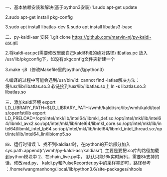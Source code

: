 一、基本依赖安装和解决(基于python3安装)
1.sudo apt-get update

2.sudo apt-get install pkg-config

3.sudo apt install libatlas-dev & sudo apt install libatlas3-base

二、py-kaldi-asr 安装
1.git clone https://github.com/marvin-nj/py-kaldi-asr.git

2.将kaldi-asr.pc(需要修改里面自己kaldi环境的绝对路径) 和atlas.pc 放入 /usr/lib/pkgconfig下，如没有pkgconfig文件夹新建一个

3.make -j8（修改Makefile里的python为python3）

4.编译的过程中可能会遇到/usr/bin/ld: cannot find -latlas解决方法：
将/usr/lib/libatlas.so.3 软链接到/usr/lib/libatlas.so上
ln -s libatlas.so.3 libatlas.so

三、添加kaldi环境
export LD_LIBRARY_PATH=$LD_LIBRARY_PATH:/wmh/kaldi/src/lib:/wmh/kaldi/tools/openfst/lib
export LD_PRELOAD=/opt/intel/mkl/lib/intel64/libmkl_def.so:/opt/intel/mkl/lib/intel64/libmkl_avx2.so:/opt/intel/mkl/lib/intel64/libmkl_core.so:/opt/intel/mkl/lib/intel64/libmkl_intel_lp64.so:/opt/intel/mkl/lib/intel64/libmkl_intel_thread.so:/opt/intel/lib/intel64_lin/libiomp5.so

四、运行时错误
1、找不到kaldiasr时，在python的开始部分加入sys.path.append(r'/wmh/py-kaldi-asr/kaldiasr'), 主要是要把.so库的路径加载到python模块中
2、在chain_live.py中， 默认只能16k实时解码，需要8k支持的话，修改vad.py、 kaldi.py和PulseRecorder.py中的采样率即可，路径参考 ：/home/wangmanhong/.local/lib/python3.6/site-packages/nltools
